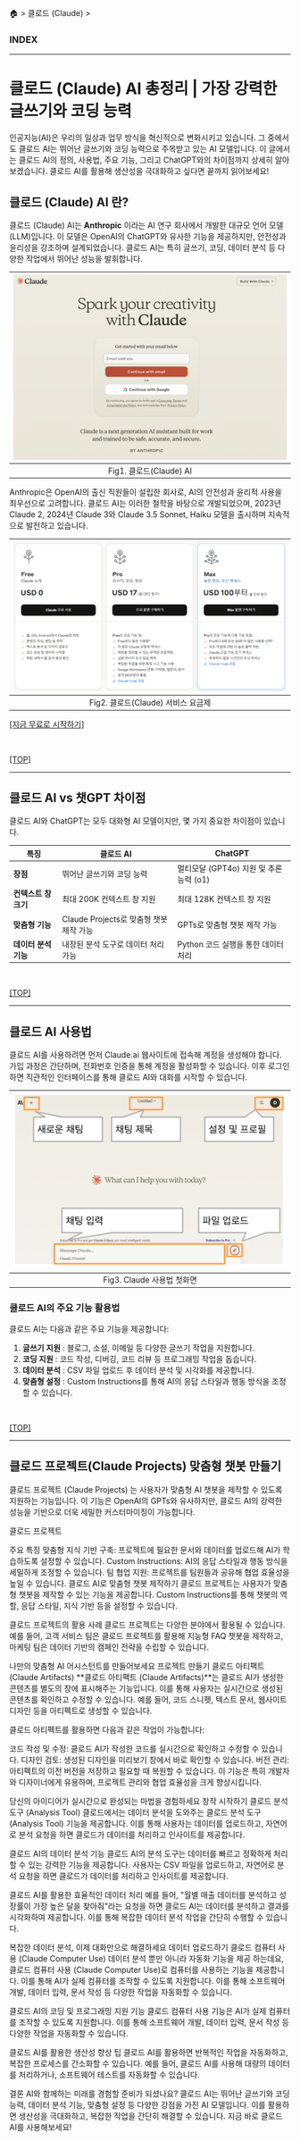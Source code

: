 🏠 > 클로드 (Claude) >
<!-- https://www.magicaiprompts.com/docs/claude/ -->

### INDEX

---
# 클로드 (Claude) AI 총정리 | 가장 강력한 글쓰기와 코딩 능력
인공지능(AI)은 우리의 일상과 업무 방식을 혁신적으로 변화시키고 있습니다. 그 중에서도 클로드 AI는 뛰어난 글쓰기와 코딩 능력으로 주목받고 있는 AI 모델입니다. 이 글에서는 클로드 AI의 정의, 사용법, 주요 기능, 그리고 ChatGPT와의 차이점까지 상세히 알아보겠습니다. 클로드 AI를 활용해 생산성을 극대화하고 싶다면 끝까지 읽어보세요!

## 클로드 (Claude) AI 란?
클로드 (Claude) AI는 **Anthropic** 이라는 AI 연구 회사에서 개발한 대규모 언어 모델(LLM)입니다. 이 모델은 OpenAI의 ChatGPT와 유사한 기능을 제공하지만, 안전성과 윤리성을 강조하며 설계되었습니다. 클로드 AI는 특히 글쓰기, 코딩, 데이터 분석 등 다양한 작업에서 뛰어난 성능을 발휘합니다.

| ![그림1](./images/0101_claude-ai-page.png) |
|:---:|
| Fig1. 클로드(Claude) AI |

Anthropic은 OpenAI의 출신 직원들이 설립한 회사로, AI의 안전성과 윤리적 사용을 최우선으로 고려합니다. 클로드 AI는 이러한 철학을 바탕으로 개발되었으며, 2023년 Claude 2, 2024년 Claude 3와 Claude 3.5 Sonnet, Haiku 모델을 출시하며 지속적으로 발전하고 있습니다.

| ![그림2](./images/0102_claude-ai-fee.png) |
|:---:|
| Fig2. 클로드(Claude) 서비스 요금제 |

[[지금 무료로 시작하기]](https://claude.ai/onboarding)

<br/>

[[TOP]](#index)

---
## 클로드 AI vs 챗GPT 차이점
클로드 AI와 ChatGPT는 모두 대화형 AI 모델이지만, 몇 가지 중요한 차이점이 있습니다.

<table>
    <thead>
        <tr>
            <th><strong>특징</strong></th>
            <th><strong>클로드 AI</strong></th>
            <th><strong>ChatGPT</strong></th>
        </tr>
    </thead>
    <tbody>
        <tr>
            <td><strong>장점</strong></td>
            <td>뛰어난 글쓰기와 코딩 능력</td>
            <td>멀티모달 (GPT4o) 지원 및 추론 능력 (o1)</td>
        </tr>
        <tr>
            <td><strong>컨텍스트 창 크기</strong></td>
            <td>최대 200K 컨텍스트 창 지원</td>
            <td>최대 128K 컨텍스트 창 지원</td>
        </tr>
        <tr>
            <td><strong>맞춤형 기능</strong></td>
            <td>Claude Projects로 맞춤형 챗봇 제작 가능</td>
            <td>GPTs로 맞춤형 챗봇 제작 가능</td>
        </tr>
        <tr>
            <td><strong>데이터 분석 기능</strong></td>
            <td>내장된 분석 도구로 데이터 처리 가능</td>
            <td>Python 코드 실행을 통한 데이터 처리</td>
        </tr>
    </tbody>
</table>

<br/>

[[TOP]](#index)

---
## 클로드 AI 사용법

클로드 AI를 사용하려면 먼저 Claude.ai 웹사이트에 접속해 계정을 생성해야 합니다. 가입 과정은 간단하며, 전화번호 인증을 통해 계정을 활성화할 수 있습니다. 이후 로그인하면 직관적인 인터페이스를 통해 클로드 AI와 대화를 시작할 수 있습니다.

| ![그림3](./images/0103_claude-first-chat-screen-layout-explanation.png) |
|:---:|
| Fig3. Claude 사용법 첫화면 |

### 클로드 AI의 주요 기능 활용법
클로드 AI는 다음과 같은 주요 기능을 제공합니다:

<ol>
  <li> <b>글쓰기 지원</b> : 블로그, 소설, 이메일 등 다양한 글쓰기 작업을 지원합니다.
  <li> <b>코딩 지원  </b> : 코드 작성, 디버깅, 코드 리뷰 등 프로그래밍 작업을 돕습니다.
  <li> <b>데이터 분석</b> : CSV 파일 업로드 후 데이터 분석 및 시각화를 제공합니다.
  <li> <b>맞춤형 설정</b> : Custom Instructions를 통해 AI의 응답 스타일과 행동 방식을 조정할 수 있습니다.
</ol>

<br/>

[[TOP]](#index)

---
## 클로드 프로젝트(Claude Projects) 맞춤형 챗봇 만들기
클로드 프로젝트 (Claude Projects) 는 사용자가 맞춤형 AI 챗봇을 제작할 수 있도록 지원하는 기능입니다. 이 기능은 OpenAI의 GPTs와 유사하지만, 클로드 AI의 강력한 성능을 기반으로 더욱 세밀한 커스터마이징이 가능합니다.

클로드 프로젝트

주요 특징
맞춤형 지식 기반 구축: 프로젝트에 필요한 문서와 데이터를 업로드해 AI가 학습하도록 설정할 수 있습니다.
Custom Instructions: AI의 응답 스타일과 행동 방식을 세밀하게 조정할 수 있습니다.
팀 협업 지원: 프로젝트를 팀원들과 공유해 협업 효율성을 높일 수 있습니다.
클로드 AI로 맞춤형 챗봇 제작하기
클로드 프로젝트는 사용자가 맞춤형 챗봇을 제작할 수 있는 기능을 제공합니다. Custom Instructions를 통해 챗봇의 역할, 응답 스타일, 지식 기반 등을 설정할 수 있습니다.

클로드 프로젝트의 활용 사례
클로드 프로젝트는 다양한 분야에서 활용될 수 있습니다. 예를 들어, 고객 서비스 팀은 클로드 프로젝트를 활용해 지능형 FAQ 챗봇을 제작하고, 마케팅 팀은 데이터 기반의 캠페인 전략을 수립할 수 있습니다.

나만의 맞춤형 AI 어시스턴트를 만들어보세요
프로젝트 만들기
클로드 아티팩트 (Claude Artifacts)
**클로드 아티팩트 (Claude Artifacts)**는 클로드 AI가 생성한 콘텐츠를 별도의 창에 표시해주는 기능입니다. 이를 통해 사용자는 실시간으로 생성된 콘텐츠를 확인하고 수정할 수 있습니다. 예를 들어, 코드 스니펫, 텍스트 문서, 웹사이트 디자인 등을 아티펙트로 생성할 수 있습니다.

클로드 아티펙트를 활용하면 다음과 같은 작업이 가능합니다:

코드 작성 및 수정: 클로드 AI가 작성한 코드를 실시간으로 확인하고 수정할 수 있습니다.
디자인 검토: 생성된 디자인을 미리보기 창에서 바로 확인할 수 있습니다.
버전 관리: 아티펙트의 이전 버전을 저장하고 필요할 때 복원할 수 있습니다.
이 기능은 특히 개발자와 디자이너에게 유용하며, 프로젝트 관리와 협업 효율성을 크게 향상시킵니다.

당신의 아이디어가 실시간으로 완성되는 마법을 경험하세요
창작 시작하기
클로드 분석 도구 (Analysis Tool)
클로드에서는 데이터 분석을 도와주는 클로드 분석 도구 (Analysis Tool) 기능을 제공합니다. 이를 통해 사용자는 데이터를 업로드하고, 자연어로 분석 요청을 하면 클로드가 데이터를 처리하고 인사이트를 제공합니다.

클로드 AI의 데이터 분석 기능
클로드 AI의 분석 도구는 데이터를 빠르고 정확하게 처리할 수 있는 강력한 기능을 제공합니다. 사용자는 CSV 파일을 업로드하고, 자연어로 분석 요청을 하면 클로드가 데이터를 처리하고 인사이트를 제공합니다.

클로드 AI를 활용한 효율적인 데이터 처리
예를 들어, "월별 매출 데이터를 분석하고 성장률이 가장 높은 달을 찾아줘"라는 요청을 하면 클로드 AI는 데이터를 분석하고 결과를 시각화하여 제공합니다. 이를 통해 복잡한 데이터 분석 작업을 간단히 수행할 수 있습니다.

복잡한 데이터 분석, 이제 대화만으로 해결하세요
데이터 업로드하기
클로드 컴퓨터 사용 (Claude Computer Use)
데이터 분석 뿐만 아니라 자동화 기능을 제공 하는데요, 클로드 컴퓨터 사용 (Claude Computer Use)로 컴퓨터를 사용하는 기능을 제공합니다. 이를 통해 AI가 실제 컴퓨터를 조작할 수 있도록 지원합니다. 이를 통해 소프트웨어 개발, 데이터 입력, 문서 작성 등 다양한 작업을 자동화할 수 있습니다.

클로드 AI의 코딩 및 프로그래밍 지원 기능
클로드 컴퓨터 사용 기능은 AI가 실제 컴퓨터를 조작할 수 있도록 지원합니다. 이를 통해 소프트웨어 개발, 데이터 입력, 문서 작성 등 다양한 작업을 자동화할 수 있습니다.

클로드 AI를 활용한 생산성 향상 팁
클로드 AI를 활용하면 반복적인 작업을 자동화하고, 복잡한 프로세스를 간소화할 수 있습니다. 예를 들어, 클로드 AI를 사용해 대량의 데이터를 처리하거나, 소프트웨어 테스트를 자동화할 수 있습니다.

결론
AI와 함께하는 미래를 경험할 준비가 되셨나요? 클로드 AI는 뛰어난 글쓰기와 코딩 능력, 데이터 분석 기능, 맞춤형 설정 등 다양한 강점을 가진 AI 모델입니다. 이를 활용하면 생산성을 극대화하고, 복잡한 작업을 간단히 해결할 수 있습니다. 지금 바로 클로드 AI를 사용해보세요!

